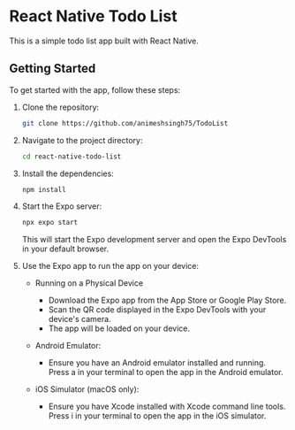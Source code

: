 # React Native Todo List

This is a simple todo list app built with React Native.

## Getting Started

To get started with the app, follow these steps:

1.  Clone the repository:

    ```bash
    git clone https://github.com/animeshsingh75/TodoList
    ```

2.  Navigate to the project directory:

    ```bash
    cd react-native-todo-list
    ```

3.  Install the dependencies:

    ```bash
    npm install
    ```

4.  Start the Expo server:

    ```bash
    npx expo start
    ```

    This will start the Expo development server and open the Expo DevTools in your default browser.

5.  Use the Expo app to run the app on your device:

    - Running on a Physical Device

      - Download the Expo app from the App Store or Google Play Store.
      - Scan the QR code displayed in the Expo DevTools with your device's camera.
      - The app will be loaded on your device.

    - Android Emulator:

      - Ensure you have an Android emulator installed and running. Press a in your terminal to open the app in the Android emulator.

    - iOS Simulator (macOS only):
      - Ensure you have Xcode installed with Xcode command line tools. Press i in your terminal to open the app in the iOS simulator.
